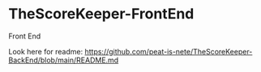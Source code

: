 # TheScoreKeeper-FrontEnd
Front End

Look here for readme:
    https://github.com/peat-is-nete/TheScoreKeeper-BackEnd/blob/main/README.md
